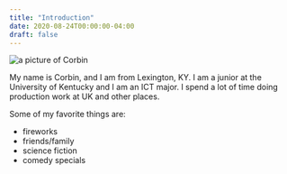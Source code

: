 ```yaml
---
title: "Introduction"
date: 2020-08-24T00:00:00-04:00
draft: false
---
```


![a picture of Corbin](https://thirsty-wiles-f568e5.netlify.app/newwebsite.jpg)

My name is Corbin, and I am from Lexington, KY. I am a junior at the University of Kentucky and I am an ICT major. I spend a lot of time doing production work at UK and other places. 

Some of my favorite things are: 
  <ul>
  <li>fireworks</li>
  <li>friends/family</li>
  <li>science fiction</li>
  <li>comedy specials</li>
  </ul>

